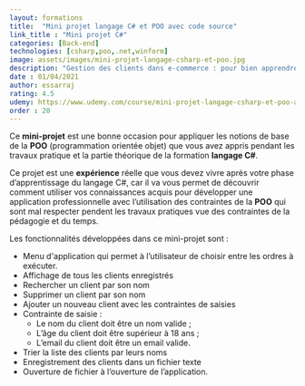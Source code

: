 ```yaml
---
layout: formations
title:  "Mini projet langage C# et POO avec code source"
link_title : "Mini projet C#"
categories: [Back-end]
technologies: [csharp,poo,.net,winform]
image: assets/images/mini-projet-langage-csharp-et-poo.jpg
description: "Gestion des clients dans e-commerce : pour bien apprendre la programmation orientée objet et ses techniques."
date : 01/04/2021
author: essarraj
rating: 4.5
udemy: https://www.udemy.com/course/mini-projet-langage-csharp-et-poo-avec-code-source/?referralCode=A478A9B6D8951C43C495
order : 20
---
```


Ce **mini-projet** est une bonne occasion pour appliquer les notions de base de la **POO** (programmation orientée objet) que vous avez appris pendant les travaux pratique et la partie théorique de la formation **langage C#**.

Ce projet est une **expérience** réelle que vous devez vivre après votre phase d’apprentissage du langage C#, car il va vous permet de découvrir comment utiliser vos connaissances acquis pour développer une application professionnelle avec l’utilisation des contraintes de la **POO** qui sont mal respecter pendent les travaux pratiques vue des contraintes de la pédagogie et du temps.

Les fonctionnalités développées dans ce mini-projet sont :

- Menu d'application qui permet à l’utilisateur de choisir entre les ordres à exécuter.
- Affichage de tous les clients enregistrés
- Rechercher un client par son nom
- Supprimer un client par son nom
- Ajouter un nouveau client avec les contraintes de saisies
- Contrainte de saisie :
  - Le nom du client doit être un nom valide ;
  - L’âge du client doit être supérieur à 18 ans ;
  - L’email du client doit être un email valide.
- Trier la liste des clients par leurs noms
- Enregistrement des clients dans un fichier texte
- Ouverture de fichier à l’ouverture de l’application.

